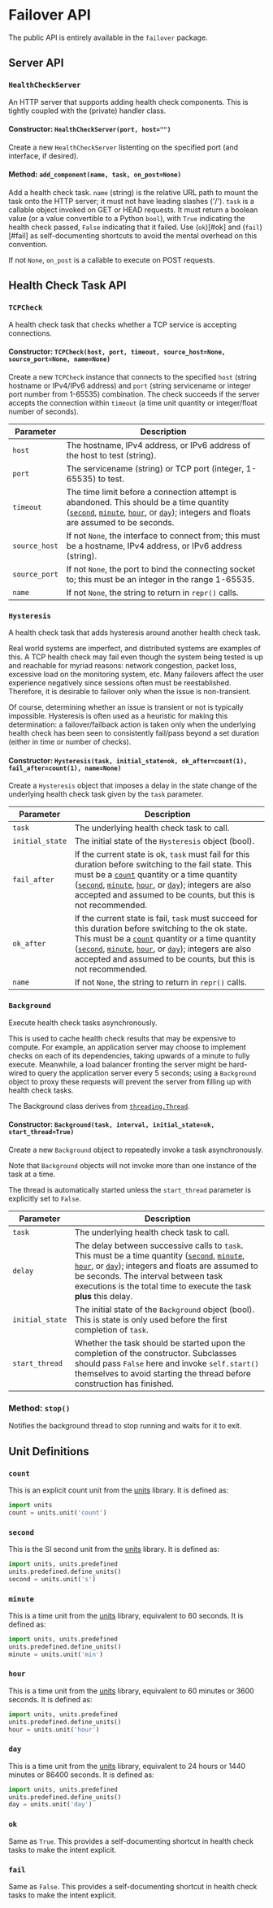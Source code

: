 # Failover API #

The public API is entirely available in the `failover` package.

## Server API ##

### `HealthCheckServer` ###

An HTTP server that supports adding health check components.  This is tightly
coupled with the (private) handler class.

#### Constructor: `HealthCheckServer(port, host="")` ####

Create a new `HealthCheckServer` listenting on the specified port (and
interface, if desired).

#### Method: `add_component(name, task, on_post=None)` ####

Add a health check task.  `name` (string) is the relative URL path to mount
the task onto the HTTP server; it must not have leading slashes ('/').
`task` is a callable object invoked on GET or HEAD requests.  It must
return a boolean value (or a value convertible to a Python `bool`), with
`True` indicating the health check passed, `False` indicating that it failed.
Use (`ok`)[#ok] and (`fail`)[#fail] as self-documenting shortcuts to avoid
the mental overhead on this convention.

If not `None`, `on_post` is a callable to execute on POST requests.

## Health Check Task API ##

### `TCPCheck` ###

A health check task that checks whether a TCP service is accepting
connections.

#### Constructor: `TCPCheck(host, port, timeout, source_host=None, source_port=None, name=None)` ####

Create a new `TCPCheck` instance that connects to the specified `host`
(string hostname or IPv4/IPv6 address) and `port` (string servicename or
integer port number from 1-65535) combination.  The check succeeds if the
server accepts the connection within `timeout` (a time unit quantity or
integer/float number of seconds).

| Parameter | Description
| --------- | -----------
| `host`    | The hostname, IPv4 address, or IPv6 address of the host to test (string).
| `port`    | The servicename (string) or TCP port (integer, 1-65535) to test.
| `timeout` | The time limit before a connection attempt is abandoned.  This should be a time quantity ([`second`](#second), [`minute`](#minute), [`hour`](#hour), or [`day`](#day)); integers and floats are assumed to be seconds.
| `source_host` | If not `None`, the interface to connect from; this must be a hostname, IPv4 address, or IPv6 address (string).
| `source_port` | If not `None`, the port to bind the connecting socket to; this must be an integer in the range 1-65535.
| `name` | If not `None`, the string to return in `repr()` calls.

### `Hysteresis` ###

A health check task that adds hysteresis around another health check task.

Real world systems are imperfect, and distributed systems are examples of
this.  A TCP health check may fail even though the system being tested is
up and reachable for myriad reasons: network congestion, packet loss,
excessive load on the monitoring system, etc.  Many failovers affect the
user experience negatively since sessions often must be reestablished.
Therefore, it is desirable to failover only when the issue is non-transient.

Of course, determining whether an issue is transient or not is typically
impossible.  Hysteresis is often used as a heuristic for making this
determination:  a failover/failback action is taken only when the
underlying health check has been seen to consistently fail/pass beyond a set
duration (either in time or number of checks).

#### Constructor: `Hysteresis(task, initial_state=ok, ok_after=count(1), fail_after=count(1), name=None)` ####

Create a `Hysteresis` object that imposes a delay in the state change of the
underlying health check task given by the `task` parameter.

| Parameter | Description
| --------- | -----------
| `task`    | The underlying health check task to call.
| `initial_state` | The initial state of the `Hysteresis` object (bool).
| `fail_after` | If the current state is ok, `task` must fail for this duration before switching to the fail state.  This must be a [`count`](#count) quantity or a time quantity ([`second`](#second), [`minute`](#minute), [`hour`](#hour), or [`day`](#day)); integers are also accepted and assumed to be counts, but this is not recommended.
| `ok_after` | If the current state is fail, `task` must succeed for this duration before switching to the ok state.  This must be a [`count`](#count) quantity or a time quantity ([`second`](#second), [`minute`](#minute), [`hour`](#hour), or [`day`](#day)); integers are also accepted and assumed to be counts, but this is not recommended.
| `name` | If not `None`, the string to return in `repr()` calls.

### `Background` ###

Execute health check tasks asynchronously.

This is used to cache health check results that may be expensive to compute.
For example, an application server may choose to implement checks on each of
its dependencies, taking upwards of a minute to fully execute.  Meanwhile, a
load balancer fronting the server might be hard-wired to query the application
server every 5 seconds; using a `Background` object to proxy these requests will
prevent the server from filling up with health check tasks.

The Background class derives from [`threading.Thread`](https://docs.python.org/2/library/threading.html#thread-objects).

#### Constructor: `Background(task, interval, initial_state=ok, start_thread=True)` ####

Create a new `Background` object to repeatedly invoke a task asynchronously.

Note that `Background` objects will not invoke more than one instance of the
task at a time.

The thread is automatically started unless the `start_thread` parameter is
explicitly set to `False`.

| Parameter | Description
| --------- | -----------
| `task`    | The underlying health check task to call.
| `delay` | The delay between successive calls to `task`.  This must be a time quantity ([`second`](#second), [`minute`](#minute), [`hour`](#hour), or [`day`](#day)); integers and floats are assumed to be seconds.  The interval between task executions is the total time to execute the task **plus** this delay.
| `initial_state` | The initial state of the `Background` object (bool).  This is state is only used before the first completion of `task`.
| `start_thread` | Whether the task should be started upon the completion of the constructor.  Subclasses should pass `False` here and invoke `self.start()` themselves to avoid starting the thread before construction has finished.

### Method: `stop()` ###

Notifies the background thread to stop running and waits for it to exit.

## Unit Definitions ##

### `count` ###

This is an explicit count unit from the [units](https://pypi.python.org/pypi/units/) library.  It is defined as:
```python
import units
count = units.unit('count')
```

### `second` ###

This is the SI second unit from the [units](https://pypi.python.org/pypi/units/) library.  It is defined as:
```python
import units, units.predefined
units.predefined.define_units()
second = units.unit('s')
```

### `minute` ###

This is a time unit from the [units](https://pypi.python.org/pypi/units/) library, equivalent to 60 seconds.  It is defined as:
```python
import units, units.predefined
units.predefined.define_units()
minute = units.unit('min')
```

### `hour` ###

This is a time unit from the [units](https://pypi.python.org/pypi/units/) library, equivalent to 60 minutes or 3600 seconds.  It is defined as:
```python
import units, units.predefined
units.predefined.define_units()
hour = units.unit('hour')
```

### `day` ###

This is a time unit from the [units](https://pypi.python.org/pypi/units/) library, equivalent to 24 hours or 1440 minutes or 86400 seconds.  It is defined as:
```python
import units, units.predefined
units.predefined.define_units()
day = units.unit('day')
```

### `ok` ###

Same as `True`.  This provides a self-documenting shortcut in health check
tasks to make the intent explicit.

### `fail` ###

Same as `False`.  This provides a self-documenting shortcut in health check
tasks to make the intent explicit.
